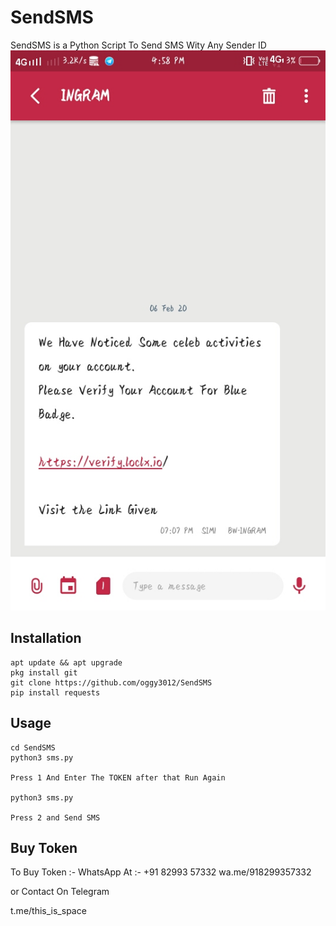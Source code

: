 # SendSMS

SendSMS is a Python Script  To Send SMS Wity Any Sender ID
![Alt text](Screenshot_20200209_165817.jpg)
## Installation

```
apt update && apt upgrade
pkg install git
git clone https://github.com/oggy3012/SendSMS
pip install requests
```

## Usage

```
cd SendSMS
python3 sms.py

Press 1 And Enter The TOKEN after that Run Again

python3 sms.py

Press 2 and Send SMS

```

## Buy Token

To Buy Token :- WhatsApp  At :- +91 82993 57332
wa.me/918299357332

or Contact  On Telegram  

t.me/this_is_space
